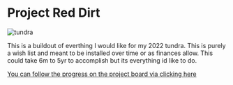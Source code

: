 # Project Red Dirt

![tundra](https://user-images.githubusercontent.com/12646562/226522646-fdea4485-e459-4a32-bf59-21b17aebfe02.png)

This is a buildout of everthing I would like for my 2022 tundra. This is purely a wish list and meant to be installed over time or as finances allow. This could take 6m to 5yr to accomplish but its everything id like to do. 

[You can follow the progress on the project board via clicking here](https://github.com/users/mbround18/projects/1)
